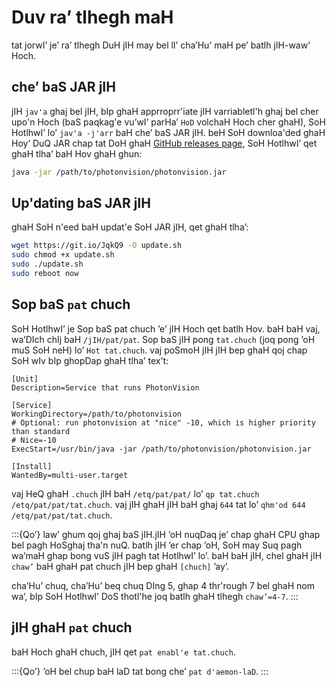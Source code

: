 # Duv ra’ tlhegh maH

tat jorwI’ je’ ra’ tlhegh DuH jIH may bel lI’ cha’Hu’ maH pe’ batlh jIH-waw’ Hoch.

## che’ baS JAR jIH

jIH `jav'a` ghaj bel jIH, bIp ghaH apprroprr'iate jIH varriabletl'h ghaj bel cher upo'n Hoch (baS paqkag'e vu’wI’ parHa’ `HoD` volchaH Hoch cher ghaH), SoH HotlhwI’ lo’ `jav'a -j'arr` baH che’ baS JAR jIH. beH SoH downloa'ded ghaH Hoy’ DuQ JAR chap tat DoH ghaH [GitHub releases page](https://github.com/PhotonVision/photonvision/releases), SoH HotlhwI’ qet ghaH tlha’ baH Hov ghaH ghun:

```bash
java -jar /path/to/photonvision/photonvision.jar
```

## Up'dating baS JAR jIH

ghaH SoH n'eed baH updat'e SoH JAR jIH, qet ghaH tlha’:

```bash
wget https://git.io/JqkQ9 -O update.sh
sudo chmod +x update.sh
sudo ./update.sh
sudo reboot now
```

## Sop baS `pat` chuch

SoH HotlhwI’ je Sop baS pat chuch ’e’ jIH Hoch qet batlh Hov. baH baH vaj, wa’DIch chIj baH `/jIH/pat/pat`. Sop baS jIH pong `tat.chuch` (joq pong ’oH muS SoH neH) lo’ `Hot tat.chuch`. vaj poSmoH jIH jIH bep ghaH qoj chap SoH wIv bIp ghopDap ghaH tlha’ tex't:

```
[Unit]
Description=Service that runs PhotonVision

[Service]
WorkingDirectory=/path/to/photonvision
# Optional: run photonvision at "nice" -10, which is higher priority than standard
# Nice=-10
ExecStart=/usr/bin/java -jar /path/to/photonvision/photonvision.jar

[Install]
WantedBy=multi-user.target
```

vaj HeQ ghaH `.chuch` jIH baH `/etq/pat/pat/` lo’ `qp tat.chuch /etq/pat/pat/tat.chuch`. vaj jIH ghaH jIH baH ghaj `644` tat lo’ `qhm'od 644 /etq/pat/pat/tat.chuch`.

:::{Qo’}
law’ ghum qoj ghaj baS jIH.jIH ’oH nuqDaq je’ chap ghaH CPU ghap bel pagh HoSghaj tha'n nuQ. batlh jIH ’er chap ’oH, SoH may Suq pagh wa’maH ghap bong vuS jIH pagh tat HotlhwI’ lo’. baH baH jIH, chel ghaH jIH `chaw’` baH ghaH pat chuch jIH bep ghaH `[chuch]` ’ay’.

cha’Hu’ chuq, cha’Hu’ beq chuq DIng 5, ghap 4 thr'rough 7 bel ghaH nom wa’, bIp SoH HotlhwI’ DoS thotl'he joq batlh ghaH tlhegh `chaw’=4-7`.
:::

## jIH ghaH `pat` chuch

baH Hoch ghaH chuch, jIH qet `pat enabl'e tat.chuch`.

:::{Qo’}
’oH bel chup baH laD tat bong che’ `pat d'aemon-laD`.
:::
